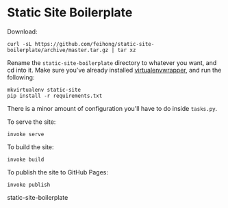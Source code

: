 # Static Site Boilerplate

Download:

```
curl -sL https://github.com/feihong/static-site-boilerplate/archive/master.tar.gz | tar xz
```

Rename the `static-site-boilerplate` directory to whatever you want, and cd into it. Make sure you've already installed [virtualenvwrapper](https://pypi.python.org/pypi/virtualenvwrapper/), and run the following:

```
mkvirtualenv static-site
pip install -r requirements.txt
```

There is a minor amount of configuration you'll have to do inside `tasks.py`.

To serve the site:

```
invoke serve
```

To build the site:

```
invoke build
```

To publish the site to GitHub Pages:

```
invoke publish
```
static-site-boilerplate
